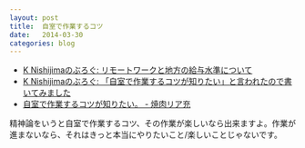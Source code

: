 ```yaml
---
layout: post
title:  自室で作業するコツ
date:   2014-03-30
categories: blog
---
```


- [K Nishijimaのぶろぐ: リモートワークと地方の給与水準について](http://k-nishijima.blogspot.jp/2014/03/remote.html)
- [K Nishijimaのぶろぐ: 「自室で作業するコツが知りたい」と言われたので書いてみました](http://k-nishijima.blogspot.jp/2014/03/tipstowork.html)
- [自室で作業するコツが知りたい。 - 焼肉リア充](http://kimihito.hatenablog.com/entry/2014/03/27/182029)

精神論をいうと自室で作業するコツ、その作業が楽しいなら出来ますよ。作業が進まないなら、それはきっと本当にやりたいこと/楽しいことじゃないです。

